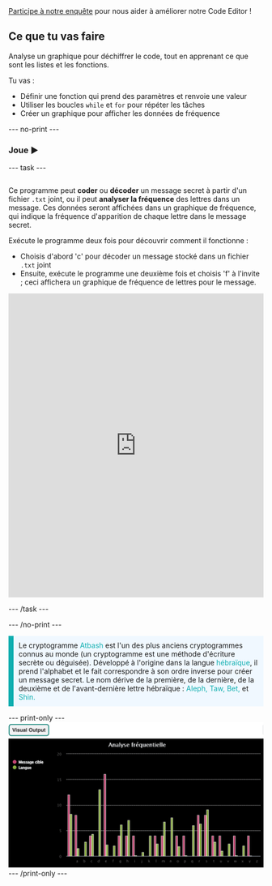 <div class="c-survey-banner" style="width:100%">
  <a class="c-survey-banner__link" href="https://form.raspberrypi.org/f/code-editor-feedback" target="_blank">Participe à notre enquête</a> pour nous aider à améliorer notre Code Editor !
</div>

## Ce que tu vas faire

Analyse un graphique pour déchiffrer le code, tout en apprenant ce que sont les listes et les fonctions.

Tu vas :
+ Définir une fonction qui prend des paramètres et renvoie une valeur
+ Utiliser les boucles `while` et `for` pour répéter les tâches
+ Créer un graphique pour afficher les données de fréquence

--- no-print ---

### Joue ▶️

--- task ---

<div style="display: flex; flex-wrap: wrap">
<div style="flex-basis: 175px; flex-grow: 1">  

Ce programme peut **coder** ou **décoder** un message secret à partir d'un fichier `.txt` joint, ou il peut **analyser la fréquence** des lettres dans un message. Ces données seront affichées dans un graphique de fréquence, qui indique la fréquence d'apparition de chaque lettre dans le message secret.

Exécute le programme deux fois pour découvrir comment il fonctionne : 
+ Choisis d'abord 'c' pour décoder un message stocké dans un fichier `.txt` joint 
+ Ensuite, exécute le programme une deuxième fois et choisis 'f' à l'invite ; ceci affichera un graphique de fréquence de lettres pour le message.

</div>

<iframe src="https://editor.raspberrypi.org/en/embed/viewer/codebreaker-project-example" width="600" height="600" frameborder="0" marginwidth="0" marginheight="0" allowfullscreen>
</iframe>

</div>

--- /task ---

--- /no-print ---

<p style="border-left: solid; border-width:10px; border-color: #0faeb0; background-color: aliceblue; padding: 10px;">
Le cryptogramme <span style="color: #0faeb0">Atbash</span> est l'un des plus anciens cryptogrammes connus au monde (un cryptogramme est une méthode d'écriture secrète ou déguisée). Développé à l'origine dans la langue <span style="color: #0faeb0">hébraïque</span>, il prend l'alphabet et le fait correspondre à son ordre inverse pour créer un message secret. Le nom dérive de la première, de la dernière, de la deuxième et de l'avant-dernière lettre hébraïque : <span style="color: #0faeb0">Aleph, Taw, Bet,</span> et <span style="color: #0faeb0">Shin.</span></p>

--- print-only --- ![Completed project.](images/frequency-analysis.PNG) --- /print-only ---